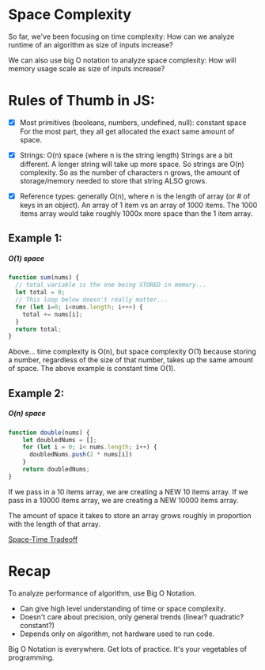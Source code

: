# Space Complexity

So far, we've been focusing on time complexity:
How can we analyze runtime of an algorithm as size of inputs increase?

We can also use big O notation to analyze space complexity:
How will memory usage scale as size of inputs increase?


# Rules of Thumb in JS:

- [x] Most primitives (booleans, numbers, undefined, null): constant space
For the most part, they all get allocated the exact same amount of space.

- [x] Strings: O(n) space (where n is the string length)
Strings are a bit different. A longer string will take up more space. 
So strings are O(n) complexity.
So as the number of characters n grows, the amount of storage/memory needed to store that string ALSO grows.

- [x] Reference types: generally O(n), where n is the length of array (or # of keys in an object).
An array of 1 item vs an array of 1000 items.
The 1000 items array would take roughly 1000x more space than the 1 item array.

## Example 1:

##### O(1) space
```js
function sum(nums) {
  // total variable is the one being STORED in memory...
  let total = 0;
  // This loop below doesn't really matter...
  for (let i=0; i<nums.length; i++>) {
    total += nums[i];
  }
  return total;
}
```
Above... time complexity is O(n), but space complexity O(1) because storing a number, regardless of the size of that number, takes up the same amount of space.
The above example is constant time O(1).

## Example 2:
##### O(n) space
```js
function double(nums) {
    let doubledNums = [];
    for (let i = 0; i< nums.length; i++) {
      doubledNums.push(2 * nums[i])
    }
    return doubledNums;
}
```
If we pass in a 10 items array, we are creating a NEW 10 items array. 
If we pass in a 10000 items array, we are creating a NEW 10000 items array.

The amount of space it takes to store an array grows roughly in proportion with the length of that array.


[Space-Time Tradeoff](https://simple.wikipedia.org/wiki/Space-time_tradeoff)

# Recap
To analyze performance of algorithm, use Big O Notation.
- Can give high level understanding of time or space complexity.
- Doesn't care about precision, only general trends (linear? quadratic? constant?)
- Depends only on algorithm, not hardware used to run code.

Big O Notation is everywhere. Get lots of practice. It's your vegetables of programming.